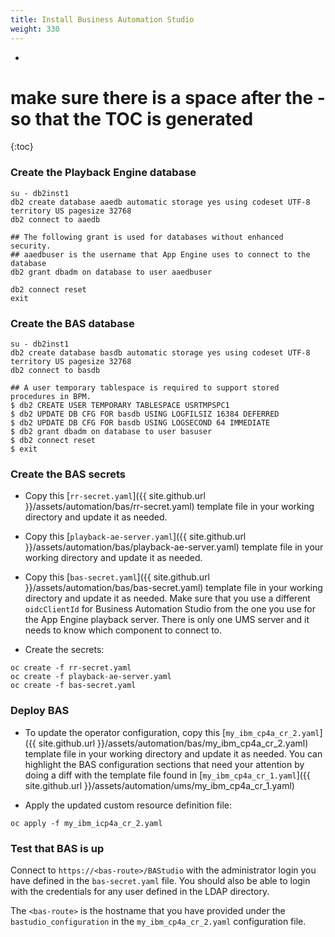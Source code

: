 ```yaml
---
title: Install Business Automation Studio
weight: 330
---
```

- 
# make sure there is a space after the - so that the TOC is generated
{:toc}


### Create the Playback Engine database

```
su - db2inst1
db2 create database aaedb automatic storage yes using codeset UTF-8 territory US pagesize 32768
db2 connect to aaedb

## The following grant is used for databases without enhanced security.
## aaedbuser is the username that App Engine uses to connect to the database
db2 grant dbadm on database to user aaedbuser

db2 connect reset
exit
```

### Create the BAS database

```
su - db2inst1
db2 create database basdb automatic storage yes using codeset UTF-8 territory US pagesize 32768
db2 connect to basdb

## A user temporary tablespace is required to support stored procedures in BPM.
$ db2 CREATE USER TEMPORARY TABLESPACE USRTMPSPC1
$ db2 UPDATE DB CFG FOR basdb USING LOGFILSIZ 16384 DEFERRED
$ db2 UPDATE DB CFG FOR basdb USING LOGSECOND 64 IMMEDIATE
$ db2 grant dbadm on database to user basuser
$ db2 connect reset
$ exit
```

### Create the BAS secrets

- Copy this [`rr-secret.yaml`]({{ site.github.url }}/assets/automation/bas/rr-secret.yaml) template file in your working directory and update it as needed.

- Copy this [`playback-ae-server.yaml`]({{ site.github.url }}/assets/automation/bas/playback-ae-server.yaml) template file in your working directory and update it as needed.

- Copy this [`bas-secret.yaml`]({{ site.github.url }}/assets/automation/bas/bas-secret.yaml) template file in your working directory and update it as needed. Make sure that you use a different `oidcClientId` for Business Automation Studio from the one you use for the App Engine playback server. There is only one UMS server and it needs to know which component to connect to.

- Create the secrets:
```
oc create -f rr-secret.yaml
oc create -f playback-ae-server.yaml
oc create -f bas-secret.yaml
```

### Deploy BAS

- To update the operator configuration, copy this [`my_ibm_cp4a_cr_2.yaml`]({{ site.github.url }}/assets/automation/bas/my_ibm_cp4a_cr_2.yaml) template file in your working directory and update it as needed. You can highlight the BAS configuration sections that need your attention by doing a diff with the template file found in [`my_ibm_cp4a_cr_1.yaml`]({{ site.github.url }}/assets/automation/ums/my_ibm_cp4a_cr_1.yaml)

- Apply the updated custom resource definition file:
```
oc apply -f my_ibm_icp4a_cr_2.yaml
```

### Test that BAS is up

Connect to `https://<bas-route>/BAStudio` with the administrator login you have defined in the `bas-secret.yaml` file. You should also be able to login with the credentials for any user defined in the LDAP directory.

The `<bas-route>` is the hostname that you have provided under the `bastudio_configuration` in the `my_ibm_cp4a_cr_2.yaml` configuration file.
